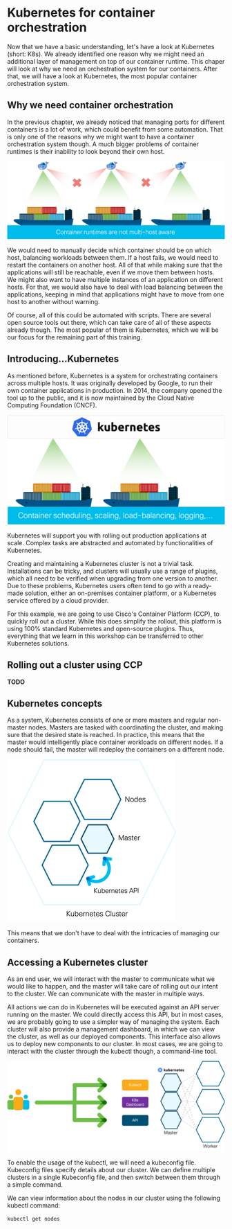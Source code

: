 # Kubernetes for container orchestration
Now that we have a basic understanding, let's have a look at Kubernetes (short: K8s). We already identified one reason why we might need an additional layer of management on top of our container runtime. This chaper will look at why we need an orchestration system for our containers. After that, we will have a look at Kubernetes, the most popular container orchestration system.

## Why we need container orchestration
In the previous chapter, we already noticed that managing ports for different containers is a lot of work, which could benefit from some automation. That is only one of the reasons why we might want to have a container orchestration system though. A much bigger problems of container runtimes is their inability to look beyond their own host.

![Problems with container runtimes](img/why_orchestration.png?raw=true "Problems with container runtimes")

We would need to manually decide which container should be on which host, balancing workloads between them. If a host fails, we would need to restart the containers on another host. All of that while making sure that the applications will still be reachable, even if we move them between hosts. We might also want to have multiple instances of an application on different hosts. For that, we would also have to deal with load balancing between the applications, keeping in mind that applications might have to move from one host to another without warning.

Of course, all of this could be automated with scripts. There are several open source tools out there, which can take care of all of these aspects already though. The most popular of them is Kubernetes, which we will be our focus for the remaining part of this training.

## Introducing...Kubernetes
As mentioned before, Kubernetes is a system for orchestrating containers across multiple hosts. It was originally developed by Google, to run their own container applications in production. In 2014, the company opened the tool up to the public, and it is now maintained by the Cloud Native Computing Foundation (CNCF).

![Kubernetes basics](img/kubernetes.png?raw=true "Kubernetes basics")

Kubernetes will support you with rolling out production applications at scale. Complex tasks are abstracted and automated by functionalities of Kubernetes.

Creating and maintaining a Kubernetes cluster is not a trivial task. Installations can be tricky, and clusters will usually use a range of plugins, which all need to be verified when upgrading from one version to another. Due to these problems, Kubernetes users often tend to go with a ready-made solution, either an on-premises container platform, or a Kubernetes service offered by a cloud provider.

For this example, we are going to use Cisco's Container Platform (CCP), to quickly roll out a cluster. While this does simplify the rollout, this platform is using 100% standard Kubernetes and open-source plugins. Thus, everything that we learn in this workshop can be transferred to other Kubernetes solutions.

## Rolling out a cluster using CCP
**TODO**

## Kubernetes concepts
As a system, Kubernetes consists of one or more masters and regular non-master nodes. Masters are tasked with coordinating the cluster, and making sure that the desired state is reached. In practice, this means that the master would intelligently place container workloads on different nodes. If a node should fail, the master will redeploy the containers on a different node.

![Kubernetes concepts](img/k8s_cluster.png?raw=true "Kubernetes concepts")

This means that we don't have to deal with the intricacies of managing our containers.

## Accessing a Kubernetes cluster
As an end user, we will interact with the master to communicate what we would like to happen, and the master will take care of rolling out our intent to the cluster. We can communicate with the master in multiple ways.

All actions we can do in Kubernetes will be executed against an API server running on the master. We could directly access this API, but in most cases, we are probably going to use a simpler way of managing the system. Each cluster will also provide a management dashboard, in which we can view the cluster, as well as our deployed components. This interface also allows us to deploy new components to our cluster. In most cases, we are going to interact with the cluster through the kubectl though, a command-line tool.

![Accessing a Kubernetes cluster](img/user_access.png?raw=true "Accessing a Kubernetes cluster")

To enable the usage of the kubectl, we will need a kubeconfig file. Kubeconfig files specify details about our cluster. We can define multiple clusters in a single Kubeconfig file, and then switch between them through a simple command.

We can view information about the nodes in our cluster using the following kubectl command:

```
kubectl get nodes
```
